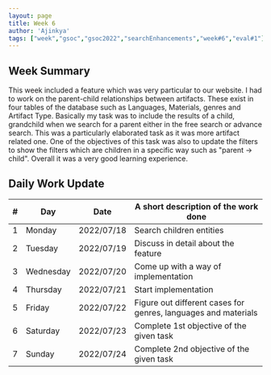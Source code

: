 ```yaml
---
layout: page
title: Week 6
author: 'Ajinkya'
tags: ["week","gsoc","gsoc2022","searchEnhancements","week#6","eval#1"]
---
```


## Week Summary

This week included a feature which was very particular to our website. I had to work on the parent-child relationships between artifacts. These exist in four
tables of the database such as Languages, Materials, genres and Artifact Type. Basically my task was to include the results of a child, grandchild when we 
search  for a parent either in the free search or advance search. This was a particularly elaborated task as it was more artifact related one. One of the
objectives of this task was also to update the filters to show the filters which are children in a specific way such 
as
"parent -> child". Overall it was a very
good learning experience.

## Daily Work Update

|\#|Day|Date|A short description of the work done|  
|---	|---	|---	|---	|  
|1   	| Monday 	  |   2022/07/18	|Search children entities  |  
|2   	| Tuesday  	|   2022/07/19	| Discuss in detail about the feature	|  
|3   	| Wednesday |   2022/07/20 	| Come up with a way of implementation |  
|4   	| Thursday  |   2022/07/21	|  Start implementation|  
|5   	| Friday  	|   2022/07/22	| Figure out different cases for genres, languages and materials |  
|6   	| Saturday  |   2022/07/23	|  Complete 1st objective of the given task|  
|7   	| Sunday  	|   2022/07/24	|  Complete 2nd objective of the given task|  
